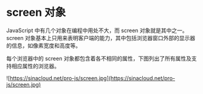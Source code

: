 # screen 对象

JavaScript 中有几个对象在编程中用处不大，而 screen 对象就是其中之一。 screen 对象基本上只用来表明客户端的能力，其中包括浏览器窗口外部的显示器的信息，如像素宽度和高度等。

每个浏览器中的 screen 对象都包含着各不相同的属性，下图列出了所有属性及支持相应属性的浏览器。

![https://sinacloud.net/pro-js/screen.jpg](https://sinacloud.net/pro-js/screen.jpg)
